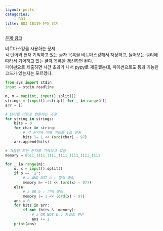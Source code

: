 ```yaml
---
layout: posts
categories:
    - BOJ
title: BOJ 18119 단어 암기
---
```


[문제 링크](https://www.acmicpc.net/problem/18119)

비트마스킹을 사용하는 문제.  
각 단어와 현재 기억하고 있는 글자 목록을 비트마스킹해서 저장하고, 
들어오는 쿼리에 따라서 기억하고 있는 글자 목록을 갱신하면 된다.  
파이썬으로 제출하면 시간 초과가 나서 pypy로 제출했는데, 파이썬으로도 통과 가능한 코드가 있는지는 모르겠다.

```python
from sys import stdin
input = stdin.readline

n, m = map(int, input().split())
strings = [input().rstrip() for _ in range(n)]
arr = []

# 단어를 비트로 변환하는 과정
for string in strings:
    bits = 0
    for char in string:
        # 각 문자에 대해 비트를 1로 전환
        bits |= 1 << (ord(char) - 97)
    arr.append(bits)

# 처음엔 모든 문자를 기억하고 있음
memory = 0b11_1111_1111_1111_1111_1111_1111

for _ in range(m):
    o, x = input().split()
    if o == '1':
        # a AND NOT b : 망각 쿼리
        memory &= ~(1 << (ord(x) - 97))
    else:
        # a OR b : 기억 쿼리
        memory |= 1 << (ord(x) - 97)
    ans = 0
    for bits in arr:
        if not (bits & ~memory):
            # a OR NOT b : 차집합 연산
            ans += 1
    print(ans)
```
